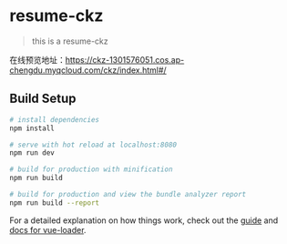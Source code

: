# resume-ckz

> this is a resume-ckz

在线预览地址：https://ckz-1301576051.cos.ap-chengdu.myqcloud.com/ckz/index.html#/

## Build Setup

``` bash
# install dependencies
npm install

# serve with hot reload at localhost:8080
npm run dev

# build for production with minification
npm run build

# build for production and view the bundle analyzer report
npm run build --report
```

For a detailed explanation on how things work, check out the [guide](http://vuejs-templates.github.io/webpack/) and [docs for vue-loader](http://vuejs.github.io/vue-loader).
